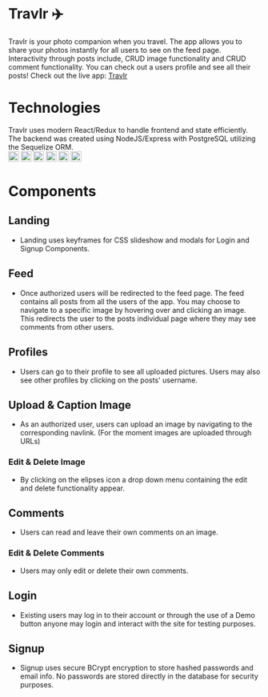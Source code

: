 # Travlr :airplane:
   Travlr is your photo companion when you travel. The app allows you to share your photos instantly for all users to see on the feed page. Interactivity through posts include, CRUD image functionality and CRUD comment functionality. You can check out a users profile and see all their posts! Check out the live app: [Travlr](https://travlr-react.herokuapp.com)
   
# Technologies 
   Travlr uses modern React/Redux to handle frontend and state efficiently. The backend was created using NodeJS/Express with PostgreSQL utilizing the Sequelize ORM.  
   <a href="https://developer.mozilla.org/en-US/docs/Web/JavaScript" title="JavaScript"><img src="https://github.com/get-icon/geticon/raw/master/icons/javascript.svg" alt="JavaScript" width="21px" height="21px"></a>
   <a href="https://reactjs.org/" title="React"><img src="https://github.com/get-icon/geticon/raw/master/icons/react.svg" alt="React" width="21px" height="21px"></a>
   <a href="https://redux.js.org/" title="Redux"><img src="https://github.com/get-icon/geticon/raw/master/icons/redux.svg" alt="Redux" width="21px" height="21px"></a>
   <a href="https://nodejs.org/" title="Node.js"><img src="https://github.com/get-icon/geticon/raw/master/icons/nodejs-icon.svg" alt="Node.js" width="21px" height="21px"></a>
   <a href="https://www.postgresql.org/" title="PostgreSQL"><img src="https://github.com/get-icon/geticon/raw/master/icons/postgresql.svg" alt="PostgreSQL" width="21px" height="21px"></a>
   <a href="https://expressjs.com/" title="Express"><img src="https://github.com/get-icon/geticon/raw/master/icons/express.svg" alt="Express" width="21px" height="21px"></a>
# Components 
## Landing
   - Landing uses keyframes for CSS slideshow and modals for Login and Signup Components. 
## Feed
   - Once authorized users will be redirected to the feed page. The feed contains all posts from all the users of the app. You may choose to navigate to a specific image by hovering over and clicking an image. This redirects the user to the posts individual page where they may see comments from other users. 
## Profiles
   - Users can go to their profile to see all uploaded pictures. Users may also see other profiles by clicking on the posts' username.
## Upload & Caption Image
   - As an authorized user, users can upload an image by navigating to the corresponding navlink. (For the moment images are uploaded through URLs)
### Edit & Delete Image
   - By clicking on the elipses icon a drop down menu containing the edit and delete functionality appear. 
## Comments 
   - Users can read and leave their own comments on an image. 
### Edit & Delete Comments
   - Users may only edit or delete their own comments. 
## Login
   - Existing users may log in to their account or through the use of a Demo button anyone may login and interact with the site for testing purposes. 
## Signup
   - Signup uses secure BCrypt encryption to store hashed passwords and email info. No passwords are stored directly in the database for security purposes.
 
 
